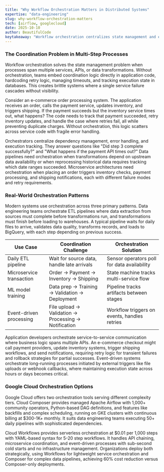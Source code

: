 ```yaml
---
title: "Why Workflow Orchestration Matters in Distributed Systems"
expertise: "data-engineering"
slug: why-workflow-orchestration-matters
tech: [airflow, googlecloud]
date: 2025-10-10
author: BeautifulCode
keytakeaway: "Workflow orchestration centralizes state management and error handling for multi-step distributed processes, with tool selection driven by pipeline complexity, execution frequency, and whether teams need Python extensibility or serverless simplicity."
---
```


### The Coordination Problem in Multi-Step Processes

Workflow orchestration solves the state management problem when processes span multiple services, APIs, or data transformations. Without orchestration, teams embed coordination logic directly in application code, hardcoding retry logic, managing timeouts, and tracking execution state in databases. This creates brittle systems where a single service failure cascades without visibility.

Consider an e-commerce order processing system. The application receives an order, calls the payment service, updates inventory, and triggers shipping. If the payment succeeds but the inventory service times out, what happens? The code needs to track that payment succeeded, retry inventory updates, and handle the case where retries fail, all while preventing duplicate charges. Without orchestration, this logic scatters across service code with fragile error handling.

Orchestrators centralize dependency management, error handling, and execution tracking. They answer questions like "Did step 3 complete successfully?" and "What happens if the payment API times out?" Data pipelines need orchestration when transformations depend on upstream data availability or when reprocessing historical data requires tracking which date ranges succeeded. Microservice architectures need orchestration when placing an order triggers inventory checks, payment processing, and shipping notifications, each with different failure modes and retry requirements.

### Real-World Orchestration Patterns

Modern systems use orchestration across three primary patterns. Data engineering teams orchestrate ETL pipelines where data extraction from sources must complete before transformations run, and transformations must finish before loading to warehouses. A typical pipeline waits for daily files to arrive, validates data quality, transforms records, and loads to BigQuery, with each step depending on previous success.

| Use Case                 | Coordination Challenge                               | Orchestration Solution                       |
| ------------------------ | ---------------------------------------------------- | -------------------------------------------- |
| Daily ETL pipeline       | Wait for source data, handle late arrivals           | Sensor operators poll for data availability  |
| Microservice transaction | Order → Payment → Inventory → Shipping               | State machine tracks multi-service flow      |
| ML model training        | Data prep → Training → Validation → Deployment       | Pipeline tracks artifacts between stages     |
| Event-driven processing  | File upload → Validation → Processing → Notification | Workflow triggers on events, handles retries |

Application developers orchestrate service-to-service communication where business logic spans multiple APIs. An e-commerce checkout might call payment providers, update inventory systems, trigger shipping workflows, and send notifications, requiring retry logic for transient failures and rollback strategies for partial successes. Event-driven systems orchestrate long-running processes initiated by external triggers like file uploads or webhook callbacks, where maintaining execution state across hours or days becomes critical.

### Google Cloud Orchestration Options

Google Cloud offers two orchestration tools serving different complexity tiers. Cloud Composer provides managed Apache Airflow with 1,000+ community operators, Python-based DAG definitions, and features like backfills and complex scheduling, running on GKE clusters with continuous billing at $300-1K+ monthly. It suits data engineering teams executing 50+ daily pipelines with sophisticated dependencies.

Cloud Workflows provides serverless orchestration at $0.01 per 1,000 steps with YAML-based syntax for 5-20 step workflows. It handles API chaining, microservice coordination, and event-driven processes with sub-second cold starts and no infrastructure management. Organizations deploy both strategically, using Workflows for lightweight service orchestration and Composer for complex data pipelines, achieving 60% cost reduction versus Composer-only deployments.
